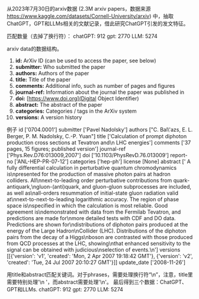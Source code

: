 从2023年7月30日的arxiv数据 (2.3M arxiv papers，数据来源 <https://www.kaggle.com/datasets/Cornell-University/arxiv>) 中，抽取ChatGPT，GPT和LLMs相关的文献记录，借此研究ChatGPT引发的发文特征。

匹配数量（去掉了换行符）：
chatGPT: 912
gpt: 2770
LLM: 5274


arxiv data的数据结构。
1. **id:** ArXiv ID (can be used to access the paper, see below)
2. **submitter:** Who submitted the paper
2. **authors:** Authors of the paper
2. **title:** Title of the paper
2. **comments:** Additional info, such as number of pages and figures
2. **journal-ref:** Information about the journal the paper was published in
2. **doi:** [https://www.doi.org](Digital Object Identifier)
2. **abstract:** The abstract of the paper
2. **categories:** Categories / tags in the ArXiv system
2. **versions:** A version history

例子
id   ['0704.0001']
submitter   ['Pavel Nadolsky']
authors   ["C. Bal\\'azs, E. L. Berger, P. M. Nadolsky, C.-P. Yuan"]
title   ['Calculation of prompt diphoton production cross sections at Tevatron and\n  LHC energies']
comments   ['37 pages, 15 figures; published version']
journal-ref   ['Phys.Rev.D76:013009,2007']
doi   ['10.1103/PhysRevD.76.013009']
report-no   ['ANL-HEP-PR-07-12']
categories   ['hep-ph']
license   [None]
abstract   ['  A fully differential calculation in perturbative quantum chromodynamics is\npresented for the production of massive photon pairs at hadron colliders. All\nnext-to-leading order perturbative contributions from quark-antiquark,\ngluon-(anti)quark, and gluon-gluon subprocesses are included, as well as\nall-orders resummation of initial-state gluon radiation valid at\nnext-to-next-to-leading logarithmic accuracy. The region of phase space is\nspecified in which the calculation is most reliable. Good agreement is\ndemonstrated with data from the Fermilab Tevatron, and predictions are made for\nmore detailed tests with CDF and DO data. Predictions are shown for\ndistributions of diphoton pairs produced at the energy of the Large Hadron\nCollider (LHC). Distributions of the diphoton pairs from the decay of a Higgs\nboson are contrasted with those produced from QCD processes at the LHC, showing\nthat enhanced sensitivity to the signal can be obtained with judicious\nselection of events.\n']
versions   [[{'version': 'v1', 'created': 'Mon, 2 Apr 2007 19:18:42 GMT'}, {'version': 'v2', 'created': 'Tue, 24 Jul 2007 20:10:27 GMT'}]]
update_date   ['2008-11-26']


用title和abstract匹配关键词。对于phrases，需要处理换行符“\n”，注意，title里需要特别处理'\n  '，而abstract需要处理'\n'。
最后得到三个数据：ChatGPT、GPT和LLMs.
chatGPT: 912
gpt: 2770
LLM: 5274